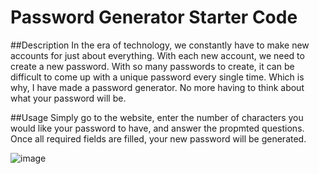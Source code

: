 # Password Generator Starter Code
##Description
In the era of technology, we constantly have to make new accounts for just about everything. With each new account, we need to create a new password. With so many passwords to create, it can be difficult to come up with a unique password every single time. Which is why, I have made a password generator. No more having to think about what your password will be.

##Usage 
Simply go to the website, enter the number of characters you would like your password to have, and answer the propmted questions. Once all required fields are filled, your new password will be generated. 


![image](https://user-images.githubusercontent.com/117704967/209288837-4e566321-4e53-45c0-af2f-58e0c758c317.png)
